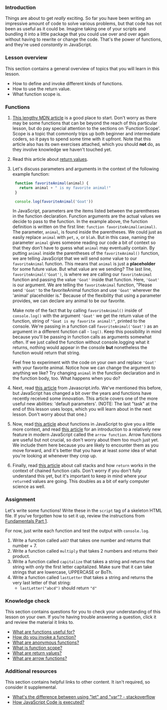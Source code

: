 ### Introduction

Things are about to get _really_ exciting. So far you have been writing an impressive amount of code to solve various problems, but that code has not been as useful as it could be. Imagine taking one of your scripts and bundling it into a little package that you could use over and over again without having to rewrite or change the code. That's the power of functions, and they're used _constantly_ in JavaScript.

### Lesson overview

This section contains a general overview of topics that you will learn in this lesson.

-   How to define and invoke different kinds of functions.
-   How to use the return value.
-   What function scope is.

### Functions
1.  [This lengthy MDN article](https://developer.mozilla.org/en-US/docs/Learn/JavaScript/Building_blocks/Functions) is a good place to start. Don't worry as there may be some functions that can be beyond the reach of this particular lesson, but do pay special attention to the sections on 'Function Scope'. Scope is a topic that commonly trips up both beginner and intermediate coders, so it pays to spend some time with it upfront. Note that this article also has its own exercises attached, which you should **not** do, as they involve knowledge we haven't touched yet.
1.  Read this article about [return values](https://developer.mozilla.org/en-US/docs/Learn/JavaScript/Building_blocks/Return_values).
1.  Let's discuss parameters and arguments in the context of the following example function:

    ```javascript
     function favoriteAnimal(animal) {
       return animal + " is my favorite animal!"
     }

     console.log(favoriteAnimal('Goat'))
    ```

    In JavaScript, parameters are the items listed between the parentheses in the function declaration. Function arguments are the actual values we decide to pass to the function. In the example above, the function definition is written on the first line: `function favoriteAnimal(animal)`. The parameter, `animal`, is found inside the parentheses. We could just as easily replace `animal` with `pet`, `x`, or `blah`. But in this case, naming the parameter `animal` gives someone reading our code a bit of context so that they don't have to guess what `animal` may eventually contain. By putting `animal` inside the parentheses of the `favoriteAnimal()` function, we are telling JavaScript that we will send _some_ value to our `favoriteAnimal` function. This means that `animal` is just a **placeholder** for some future value. But what value are we sending?
    The last line, `favoriteAnimal('Goat')`, is where we are calling our `favoriteAnimal` function and passing the value `'Goat'` inside that function. Here, `'Goat'` is our argument. We are telling the `favoriteAnimal` function, "Please send `'Goat'` to the favoriteAnimal function and use `'Goat'` wherever the 'animal' placeholder is." Because of the flexibility that using a parameter provides, we can declare any animal to be our favorite.

    Make note of the fact that by calling `favoriteAnimal()` inside of `console.log()` with the argument `'Goat'` we get the return value of the function, string of `"Goat is my favorite animal!"`, printed to the console. We're passing in a function call `favoriteAnimal('Goat')` as an argument in a different function call - `log()`. Keep this possibility in mind because you'll be passing in function calls as arguments somewhat often. If we just called the function without console.logging what it returns, nothing would appear in the console **but** nonetheless the function would return that string.

    Feel free to experiment with the code on your own and replace `'Goat'` with your favorite animal. Notice how we can change the argument to anything we like? Try changing `animal` in the function declaration and in the function body, too. What happens when you do?

1.  Next, read [this article](http://javascript.info/function-basics) from Javascript.info. We've mentioned this before, but JavaScript has changed a bit over the years and functions have recently received some innovation. This article covers one of the more useful new abilities: 'default parameters'. \(NOTE: The last "task" at the end of this lesson uses loops, which you will learn about in the next lesson.  Don't worry about that one.\)
1.  Now, read [this article](http://javascript.info/function-expressions) about functions in JavaScript to give you a little more context, and read [this article](http://javascript.info/arrow-functions-basics) for an introduction to a relatively new feature in modern JavaScript called the `arrow function`. Arrow functions are useful but not crucial, so don't worry about them too much just yet. We include them here because you are likely to encounter them as you move forward, and it's better that you have at least _some_ idea of what you're looking at whenever they crop up.
1.  Finally, read [this article](https://www.javascripttutorial.net/javascript-call-stack/) about call stacks and how `return` works in the context of chained function calls. Don't worry if you don't fully understand this yet, but it's important to keep in mind where your `return`ed values are going. This doubles as a bit of early computer science as well.

### Assignment

<div class="lesson-content__panel" markdown="1">

Let's write some functions!  Write these in the `script` tag of a skeleton HTML file. If you've forgotten how to set it up, review the instructions from [Fundamentals Part 1](https://www.theodinproject.com/lessons/foundations-fundamentals-part-1#how-to-run-javascript-code).

For now, just write each function and test the output with `console.log`.

1.  Write a function called `add7` that takes one number and returns that number + 7.
1.  Write a function called `multiply` that takes 2 numbers and returns their product.
1.  Write a function called `capitalize` that takes a string and returns that string with _only_ the first letter capitalized.  Make sure that it can take strings that are lowercase, UPPERCASE or BoTh.
1.  Write a function called `lastLetter` that takes a string and returns the very last letter of that string:
    -   `lastLetter("abcd")` should return `"d"`

</div>

### Knowledge check

This section contains questions for you to check your understanding of this lesson on your own. If you’re having trouble answering a question, click it and review the material it links to.

-   [What are functions useful for?](https://developer.mozilla.org/en-US/docs/Learn/JavaScript/Building_blocks/Functions)
-   [How do you invoke a function?](https://developer.mozilla.org/en-US/docs/Learn/JavaScript/Building_blocks/Functions#invoking_functions)
-   [What are anonymous functions?](https://developer.mozilla.org/en-US/docs/Learn/JavaScript/Building_blocks/Functions#anonymous_functions_and_arrow_functions)
-   [What is function scope?](https://developer.mozilla.org/en-US/docs/Learn/JavaScript/Building_blocks/Functions#function_scope_and_conflicts)
-   [What are return values?](https://developer.mozilla.org/en-US/docs/Learn/JavaScript/Building_blocks/Return_values)
-   [What are arrow functions?](https://javascript.info/arrow-functions-basics)

### Additional resources

This section contains helpful links to other content. It isn't required, so consider it supplemental.

- [What's the difference between using "let" and "var"? - stackoverflow](https://stackoverflow.com/questions/762011/whats-the-difference-between-using-let-and-var#:~:text=The%20main%20difference%20is%20scoping,(hence%20the%20block%20scope))
- [How JavaScript Code is executed?](https://youtu.be/iLWTnMzWtj4)
